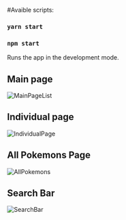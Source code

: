 #Avaible scripts:

### `yarn start`
### `npm start`

Runs the app in the development mode.<br />
## Main page
![MainPageList](https://user-images.githubusercontent.com/64135849/82357534-f0988080-9a0d-11ea-9d69-db380f3f2ecb.png)

## Individual page
![IndividualPage](https://user-images.githubusercontent.com/64135849/82357529-ef675380-9a0d-11ea-8965-f2f3a6d79e30.png)

## All Pokemons Page
![AllPokemons](https://user-images.githubusercontent.com/64135849/82357524-eecebd00-9a0d-11ea-800e-a516f44750db.png)

## Search Bar
![SearchBar](https://user-images.githubusercontent.com/64135849/82357536-f1311700-9a0d-11ea-95a0-e17769106d20.png)

